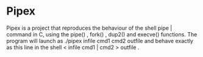 # Pipex
Pipex is a project that reproduces the behaviour of the shell pipe | command in C, using the pipe() , fork() , dup2() and execve() functions. The program will launch as ./pipex infile cmd1 cmd2 outfile and behave exactly as this line in the shell &lt; infile cmd1 | cmd2 > outfile .
